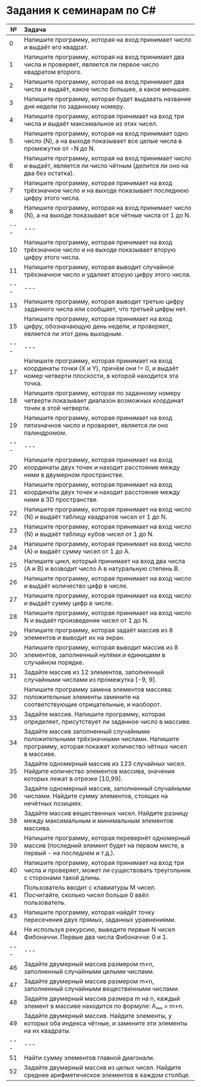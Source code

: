 # Задания к семинарам по C#

|№| Задача|
| -------- |:-------------|
| 0 | Напишите программу, которая на вход принимает число и выдаёт его квадрат. |
| 1 | Напишите программу, которая на вход принимает два числа и проверяет, является ли первое число квадратом второго. |
| 2 | Напишите программу, которая на вход принимает два числа и выдаёт, какое число большее, а какое меньшее. |
| 3 | Напишите программу, которая будет выдавать название дня недели по заданному номеру.
| 4 | Напишите программу, которая принимает на вход три числа и выдаёт максимальное из этих чисел.
| 5 | Напишите программу, которая на вход принимает одно число (N), а на выходе показывает все целые числа в промежутке от -N до N. |
| 6 | Напишите программу, которая на вход принимает число и выдаёт, является ли число чётным (делится ли оно на два без остатка). |
| 7 | Напишите программу, которая принимает на вход трёхзначное число и на выходе показывает последнюю цифру этого числа. |
| 8 | Напишите программу, которая на вход принимает число (N), а на выходе показывает все чётные числа от 1 до N. |
|--- | --- |
| 10 | Напишите программу, которая принимает на вход трёхзначное число и на выходе показывает вторую цифру этого числа. |
| 11 | Напишите программу, которая выводит случайное трёхзначное число и удаляет вторую цифру этого числа. |
|--- | --- |
| 13 | Напишите программу, которая выводит третью цифру заданного числа или сообщает, что третьей цифры нет. |
| 15 | Напишите программу, которая принимает на вход цифру, обозначающую день недели, и проверяет, является ли этот день выходным. |
|--- | --- |
| 17 | Напишите программу, которая принимает на вход координаты точки (X и Y), причём они != 0, и выдаёт номер четверти плоскости, в которой находится эта точка. |
| 18 | Напишите программу, которая по заданному номеру четверти показывает диапазон возможных координат точек в этой четверти. |
| 19 | Напишите программу, которая принимает на вход пятизначное число и проверяет, является ли оно палиндромом. |
|--- | --- |
| 20 | Напишите программу, которая принимает на вход координаты двух точек и находит расстояние между ними в двумерном пространстве. |
| 21 | Напишите программу, которая принимает на вход координаты двух точек и находит расстояние между ними в 3D пространстве. |
| 22 | Напишите программу, которая принимает на вход число (N) и выдаёт таблицу квадратов чисел от 1 до N. |
| 23 | Напишите программу, которая принимает на вход число (N) и выдаёт таблицу кубов чисел от 1 до N. |
| 24 | Напишите программу, которая принимает на вход число (А) и выдаёт сумму чисел от 1 до А. |
| 25 | Напишите цикл, который принимает на вход два числа (A и B) и возводит число A в натуральную степень B. |
| 26 | Напишите программу, которая принимает на вход число и выдаёт количество цифр в числе. |
| 27 | Напишите программу, которая принимает на вход число и выдаёт сумму цифр в числе. |
| 28 | Напишите программу, которая принимает на вход число N и выдаёт произведение чисел от 1 до N. |
| 29 | Напишите программу, которая задаёт массив из 8 элементов и выводит их на экран. |
| 30 | Напишите программу, которая выводит массив из 8 элементов, заполненный нулями и единицами в случайном порядке. |
| 31 | Задайте массив из 12 элементов, заполненный случайными числами из промежутка [-9, 9]. |
| 32 | Напишите программу замена элементов массива: положительные элементы замените на соответствующие отрицательные, и наоборот. |
| 33 | Задайте массив. Напишите программу, которая определяет, присутствует ли заданное число в массиве. |
| 34 | Задайте массив заполненный случайными положительными трёхзначными числами. Напишите программу, которая покажет количество чётных чисел в массиве. |
| 35 | Задайте одномерный массив из 123 случайных чисел. Найдите количество элементов массива, значения которых лежат в отрезке [10,99]. |
| 36 | Задайте одномерный массив, заполненный случайными числами. Найдите сумму элементов, стоящих на нечётных позициях. |
| 38 | Задайте массив вещественных чисел. Найдите разницу между максимальным и минимальным элементов массива. |
| 39 | Напишите программу, которая перевернёт одномерный массив (последний элемент будет на первом месте, а первый - на последнем и т.д.). |
| 40 | Напишите программу, которая принимает на вход три числа и проверяет, может ли существовать треугольник с сторонами такой длины. |
| 41 | Пользователь вводит с клавиатуры M чисел. Посчитайте, сколько чисел больше 0 ввёл пользователь. |
| 43 | Напишите программу, которая найдёт точку пересечения двух прямых, заданных уравнениями. |
| 44 | Не используя рекурсию, выведите первые N чисел Фибоначчи. Первые два числа Фибоначчи: 0 и 1. |
|--- | --- |
| 46 | Задайте двумерный массив размером m×n, заполненный случайными целыми числами. |
| 47 | Задайте двумерный массив размером m×n, заполненный случайными вещественными числами. |
| 48 | Задайте двумерный массив размера m на n, каждый элемент в массиве находится по формуле: Aₘₙ = m+n. |
| 49 | Задайте двумерный массив. Найдите элементы, у которых оба индекса чётные, и замените эти элементы на их квадраты. |
|--- | --- |
| 51 | Найти сумму элементов главной диагонали. |
| 52 | Задайте двумерный массив из целых чисел. Найдите среднее арифметическое элементов в каждом столбце. |